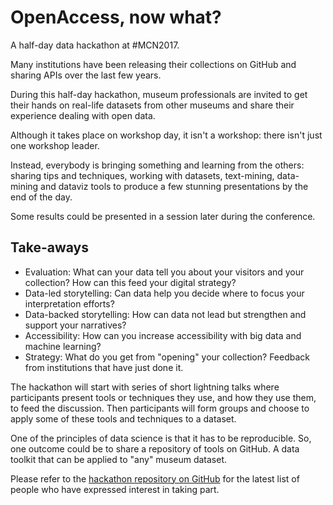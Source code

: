 # OpenAccess, now what?
A half-day data hackathon at #MCN2017.

Many institutions have been releasing their collections on GitHub and sharing APIs over the last few years.

During this half-day hackathon, museum professionals are invited to get their hands on real-life datasets from other museums and share their experience dealing with open data.

Although it takes place on workshop day, it isn't a workshop: there isn't just one workshop leader.

Instead, everybody is bringing something and learning from the others: sharing tips and techniques, working with datasets, text-mining, data-mining and dataviz tools to produce a few stunning presentations by the end of the day. 

Some results could be presented in a session later during the conference.

## Take-aways
- Evaluation: What can your data tell you about your visitors and your collection? How can this feed your digital strategy?
- Data-led storytelling: Can data help you decide where to focus your interpretation efforts?
- Data-backed storytelling: How can data not lead but strengthen and support your narratives?
- Accessibility: How can you increase accessibility with big data and machine learning?
- Strategy: What do you get from "opening" your collection? Feedback from institutions that have just done it.

The hackathon will start with series of short lightning talks where participants present tools or techniques they use, and how they use them, to feed the discussion.
Then participants will form groups and choose to apply some of these tools and techniques to a dataset.

One of the principles of data science is that it has to be reproducible. So, one outcome could be to share a repository of tools on GitHub. A data toolkit that can be applied to "any" museum dataset.

Please refer to the [hackathon repository on GitHub](https://github.com/cpjfb/MCN2017/blob/master/README.md) for the latest list of people who have expressed interest in taking part.
